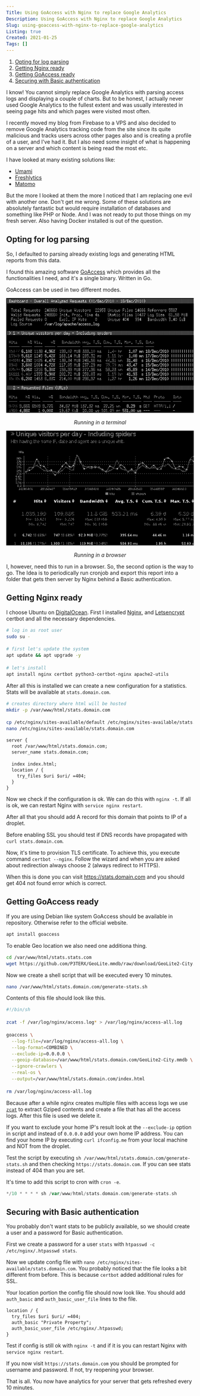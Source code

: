 ```yaml
---
Title: Using GoAccess with Nginx to replace Google Analytics
Description: Using GoAccess with Nginx to replace Google Analytics
Slug: using-goaccess-with-nginx-to-replace-google-analytics
Listing: true
Created: 2021-01-25
Tags: []
---
```


1. [Opting for log parsing](#opting-for-log-parsing)
2. [Getting Nginx ready](#getting-nginx-ready)
3. [Getting GoAccess ready](#getting-goaccess-ready)
4. [Securing with Basic authentication](#securing-with-basic-authentication)

I know! You cannot simply replace Google Analytics with parsing access logs and displaying a couple of charts. But to be honest, I actually never used Google Analytics to the fullest extent and was usually interested in seeing page hits and which pages were visited most often.

I recently moved my blog from Firebase to a VPS and also decided to remove Google Analytics tracking code from the site since its quite malicious and tracks users across other pages also and is creating a profile of a user, and I've had it. But I also need some insight of what is happening on a server and which content is being read the most etc.

I have looked at many existing solutions like:
- [Umami](https://umami.is/)
- [Freshlytics](https://github.com/sheshbabu/freshlytics)
- [Matomo](https://matomo.org/)

But the more I looked at them the more I noticed that I am replacing one evil with another one. Don't get me wrong. Some of these solutions are absolutely fantastic but would require installation of databases and something like PHP or Node. And I was not ready to put those things on my fresh server. Also having Docker installed is out of the question.

## Opting for log parsing

So, I defaulted to parsing already existing logs and generating HTML reports from this data.

I found this amazing software [GoAccess](https://goaccess.io/) which provides all the functionalities I need, and it's a single binary. Written in Go.

GoAccess can be used in two different modes.

![GoAccess Terminal](/assets/goaccess/goaccess-dash-term.png.dith.gif)
<center><i>Running in a terminal</i></center>

![GoAccess HTML](/assets/goaccess/goaccess-dash-html.png.dith.gif)
<center><i>Running in a browser</i></center>

I, however, need this to run in a browser. So, the second option is the way to go. The Idea is to periodically run cronjob and export this report into a folder that gets then server by Nginx behind a Basic authentication.

## Getting Nginx ready

I choose Ubuntu on [DigitalOcean](https://www.digitalocean.com/). First I installed [Nginx](https://nginx.org/en/), and [Letsencrypt](https://letsencrypt.org/getting-started/) certbot and all the necessary dependencies.

```sh
# log in as root user
sudo su -

# first let's update the system
apt update && apt upgrade -y

# let's install
apt install nginx certbot python3-certbot-nginx apache2-utils
```

After all this is installed we can create a new configuration for a statistics. Stats will be available at `stats.domain.com`.

```sh
# creates directory where html will be hosted
mkdir -p /var/www/html/stats.domain.com

cp /etc/nginx/sites-available/default /etc/nginx/sites-available/stats.domain.com
nano /etc/nginx/sites-available/stats.domain.com
```

```nginx
server {
  root /var/www/html/stats.domain.com;
  server_name stats.domain.com;

  index index.html;
  location / {
    try_files $uri $uri/ =404;
  }
}
```

Now we check if the configuration is ok. We can do this with `nginx -t`. If all is ok, we can restart Nginx with `service nginx restart`.

After all that you should add A record for this domain that points to IP of a droplet.

Before enabling SSL you should test if DNS records have propagated with `curl stats.domain.com`.

Now, it's time to provision TLS certificate. To achieve this, you execute command `certbot --nginx`. Follow the wizard and when you are asked about redirection always choose 2 (always redirect to HTTPS).

When this is done you can visit https://stats.domain.com and you should get 404 not found error which is correct.


## Getting GoAccess ready

If you are using Debian like system GoAccess should be available in repository. Otherwise refer to the official website.

```sh
apt install goaccess
```

To enable Geo location we also need one additiona thing.

```sh
cd /var/www/html/stats.stats.com
wget https://github.com/P3TERX/GeoLite.mmdb/raw/download/GeoLite2-City.mmdb
```

Now we create a shell script that will be executed every 10 minutes.

```sh
nano /var/www/html/stats.domain.com/generate-stats.sh
```

Contents of this file should look like this.

```sh
#!/bin/sh

zcat -f /var/log/nginx/access.log* > /var/log/nginx/access-all.log

goaccess \
  --log-file=/var/log/nginx/access-all.log \
  --log-format=COMBINED \
  --exclude-ip=0.0.0.0 \
  --geoip-database=/var/www/html/stats.domain.com/GeoLite2-City.mmdb \
  --ignore-crawlers \
  --real-os \
  --output=/var/www/html/stats.domain.com/index.html

rm /var/log/nginx/access-all.log
```

Because after a while nginx creates multiple files with access logs we use [`zcat`](https://linux.die.net/man/1/zcat) to extract Gziped contents and create a file that has all the access logs. After this file is used we delete it.

If you want to exclude your home IP's result look at the `--exclude-ip` option in script and instead of `0.0.0.0` add your own home IP address. You can find your home IP by executing `curl ifconfig.me` from your local machine and NOT from the droplet.

Test the script by executing `sh /var/www/html/stats.domain.com/generate-stats.sh` and then checking `https://stats.domain.com`. If you can see stats instead of 404 than you are set.

It's time to add this script to cron with `cron -e`.

```go
*/10 * * * * sh /var/www/html/stats.domain.com/generate-stats.sh
```

## Securing with Basic authentication

You probably don't want stats to be publicly available, so we should create a user and a password for Basic authentication.

First we create a password for a user `stats` with `htpasswd -c /etc/nginx/.htpasswd stats`.

Now we update config file with `nano /etc/nginx/sites-available/stats.domain.com`. You probably noticed that the file looks a bit different from before. This is because `certbot` added additional rules for SSL.

Your location portion the config file should now look like. You should add `auth_basic` and `auth_basic_user_file` lines to the file.

```nginx
location / {
  try_files $uri $uri/ =404;
  auth_basic "Private Property";
  auth_basic_user_file /etc/nginx/.htpasswd;
}
```

Test if config is still ok with `nginx -t` and if it is you can restart Nginx with `service nginx restart`.

If you now visit `https://stats.domain.com` you should be prompted for username and password. If not, try reopening your browser.

That is all. You now have analytics for your server that gets refreshed every 10 minutes.
